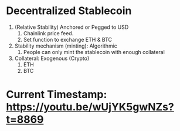 # Decentralized Stablecoin
1. (Relative Stability) Anchored or Pegged to USD
    1. Chainlink price feed.
    2. Set function to exchange ETH & BTC
2. Stability mechanism (minting): Algorithmic
    1. People can only mint the stablecoin with enough collateral
3. Collateral: Exogenous (Crypto)
    1. ETH
    2. BTC
    
# Current Timestamp: https://youtu.be/wUjYK5gwNZs?t=8869